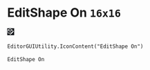 # EditShape On `16x16`
<img src="/img/EditShape%20On.png" width=16 height=16>

``` CSharp
EditorGUIUtility.IconContent("EditShape On")
```
```
EditShape On
```
